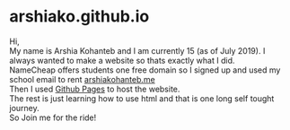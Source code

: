 # arshiako.github.io
Hi, <br>
My name is Arshia Kohanteb and I am currently 15 (as of July 2019). I always wanted to make a website so thats exactly what I did. <br>
NameCheap offers students one free domain so I signed up and used my school email to rent [arshiakohanteb.me](http://arshiakohanteb.me) <br>
Then I used [Github Pages](pages.github.com) to host the website. <br>
The rest is just learning how to use html and that is one long self tought journey. <br>
So Join me for the ride!

